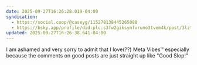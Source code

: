 ```yaml
---
date: 2025-09-27T16:26:28.019-04:00
syndication:
  - https://social.coop/@caseyg/115278138445265088
  - https://bsky.app/profile/did:plc:s3fw2giksymfvruno3tvem4k/post/3lztsw4r3wk2u
updated: 2025-09-27T16:26:38.641-04:00
---
```


I am ashamed and very sorry to admit that I love(??) Meta Vibes™️ especially because the comments on good posts are just straight up like "Good Slop!"
